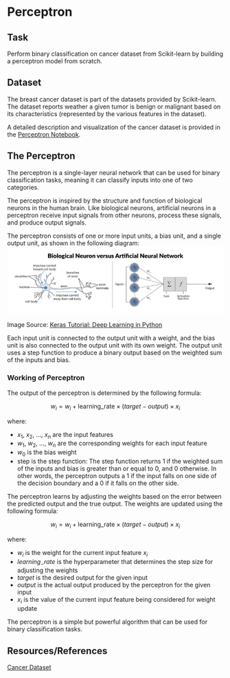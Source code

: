 # Perceptron

## Task
Perform binary classification on cancer dataset from Scikit-learn by building a perceptron model from scratch. 

## Dataset
The breast cancer dataset is part of the datasets provided by Scikit-learn. The dataset reports weather a given tumor is benign or malignant based on its characteristics (represented by the various features in the dataset). 

A detailed description and visualization of the cancer dataset is provided in the [Perceptron Notebook](https://github.com/kashifliaqat/Data_Science_and_Machine-Learning/blob/main/Supervised_Learning/1_Perceptron/Perceptron.ipynb). 

## The Perceptron
The perceptron is a single-layer neural network that can be used for binary classification tasks, meaning it can classify inputs into one of two categories.

The perceptron is inspired by the structure and function of biological neurons in the human brain. Like biological neurons, artificial neurons in a perceptron receive input signals from other neurons, process these signals, and produce output signals.

The perceptron consists of one or more input units, a bias unit, and a single output unit, as shown in the following diagram:
<img src="https://github.com/kashifliaqat/Data_Science_and_Machine-Learning/raw/main/Images/perceptron.png" alt="The Perceptron">

Image Source: [Keras Tutorial: Deep Learning in Python](https://www.datacamp.com/tutorial/deep-learning-python) 

Each input unit is connected to the output unit with a weight, and the bias unit is also connected to the output unit with its own weight. The output unit uses a step function to produce a binary output based on the weighted sum of the inputs and bias.

### Working of Perceptron
The output of the perceptron is determined by the following formula:

$$w_i = w_i + \text{learning_rate} \times (target - output) \times x_i$$


where:

- $x_1$, $x_2$, $\ldots$, $x_n$ are the input features
- $w_1$, $w_2$, $\ldots$, $w_n$ are the corresponding weights for each input feature
- $w_0$ is the bias weight
- $\text{step}$ is the step function: The step function returns 1 if the weighted sum of the inputs and bias is greater than or equal to 0, and 0 otherwise. In other words, the perceptron outputs a 1 if the input falls on one side of the decision boundary and a 0 if it falls on the other side.

The perceptron learns by adjusting the weights based on the error between the predicted output and the true output. The weights are updated using the following formula:

$$w_i = w_i + \text{learning_rate} \times (target - output) \times x_i$$


where:

- $w_i$ is the weight for the current input feature $x_i$
- $learning_-rate$ is the hyperparameter that determines the step size for adjusting the weights
- $target$ is the desired output for the given input
- $output$ is the actual output produced by the perceptron for the given input
- $x_i$ is the value of the current input feature being considered for weight update

The perceptron is a simple but powerful algorithm that can be used for binary classification tasks. 

## Resources/References
[Cancer Dataset](https://scikit-learn.org/stable/modules/generated/sklearn.datasets.load_breast_cancer.html) 
